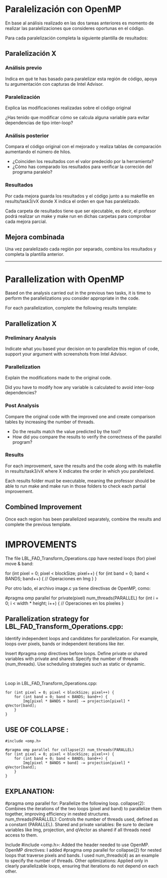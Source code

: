 # Paralelización con OpenMP

En base al análisis realizado en las dos tareas anteriores es momento de realizar las paralelizaciones que consideres oportunas en el código.

Para cada paralelización completa la siguiente plantilla de resultados:

## Paralelización X

### Análisis previo
Indica en qué te has basado para paralelizar esta región de código, apoya tu argumentación con capturas de Intel Advisor.

### Paralelización
Explica las modificaciones realizadas sobre el código original

¿Has tenido que modificar cómo se calcula alguna variable para evitar dependencias de tipo inter-loop?

### Análisis posterior
Compara el código original con el mejorado y realiza tablas de comparación aumentando el número de hilos.

* ¿Coinciden los resultados con el valor predecido por la herramienta?
* ¿Cómo has comparado los resultados para verificar la correción del programa paralelo?

### Resultados
Por cada mejora guarda los resultados y el código junto a su makefile en results/task3/vX donde X indica el orden en que has paralelizado.

Cada carpeta de resultados tiene que ser ejecutable, es decir, el profesor podrá realizar un make y make run en dichas carpetas
para comprobar cada mejora parcial.

## Mejora combinada
Una vez paralelizado cada región por separado, combina los resultados y completa la plantilla anterior.

---

# Parallelization with OpenMP

Based on the analysis carried out in the previous two tasks, it is time to perform the parallelizations you consider appropriate in the code.

For each parallelization, complete the following results template:

## Parallelization X

### Preliminary Analysis
Indicate what you based your decision on to parallelize this region of code, support your argument with screenshots from Intel Advisor.

### Parallelization
Explain the modifications made to the original code.

Did you have to modify how any variable is calculated to avoid inter-loop dependencies?

### Post Analysis
Compare the original code with the improved one and create comparison tables by increasing the number of threads.

* Do the results match the value predicted by the tool?
* How did you compare the results to verify the correctness of the parallel program?

### Results
For each improvement, save the results and the code along with its makefile in results/task3/vX where X indicates the order in which you parallelized.

Each results folder must be executable, meaning the professor should be able to run make and make run in those folders to check each partial improvement.

## Combined Improvement
Once each region has been parallelized separately, combine the results and complete the previous template.

# IMPROVEMENTS

The file LBL_FAD_Transform_Operations.cpp have nested loops (for) pixel move & band:

for (int pixel = 0; pixel < blockSize; pixel++) {
    for (int band = 0; band < BANDS; band++) {
        // Operaciones en Img
    }
}

Por otro lado, el archivo image.c ya tiene directivas de OpenMP, como:

#pragma omp parallel for private(pixel) num_threads(PARALLEL)
for (int i = 0; i < width * height; i++) {
    // Operaciones en los píxeles
}

## Parallelization strategy for LBL_FAD_Transform_Operations.cpp:

Identify independent loops and candidates for parallelization. For example, loops over pixels, bands or independent iterations like iter.

Insert #pragma omp directives before loops.
Define private or shared variables with private and shared.
Specify the number of threads (num_threads).
Use scheduling strategies such as static or dynamic.



​

Loop in LBL_FAD_Transform_Operations.cpp:

    for (int pixel = 0; pixel < blockSize; pixel++) {
        for (int band = 0; band < BANDS; band++) {
            Img[pixel * BANDS + band] -= projection[pixel] * qVector[band];
        }
    }


## USE OF COLLAPSE :
    #include <omp.h>

    #pragma omp parallel for collapse(2) num_threads(PARALLEL)
    for (int pixel = 0; pixel < blockSize; pixel++) {
        for (int band = 0; band < BANDS; band++) {
            Img[pixel * BANDS + band] -= projection[pixel] * qVector[band];
        }
    }

## EXPLANATION:

#pragma omp parallel for: Parallelize the following loop.
collapse(2): Combines the iterations of the two loops (pixel and band) to parallelize them together, improving efficiency in nested structures.
num_threads(PARALLEL): Controls the number of threads used, defined as a constant (PARALLEL).
Shared and private variables: Be sure to declare variables like Img, projection, and qVector as shared if all threads need access to them.



Include #include <omp.h>: Added the header needed to use OpenMP.
OpenMP directives:
I added #pragma omp parallel for collapse(2) for nested loops that traverse pixels and bands.
I used num_threads(4) as an example to specify the number of threads.
Other optimizations: Applied only in clearly parallelizable loops, ensuring that iterations do not depend on each other.
